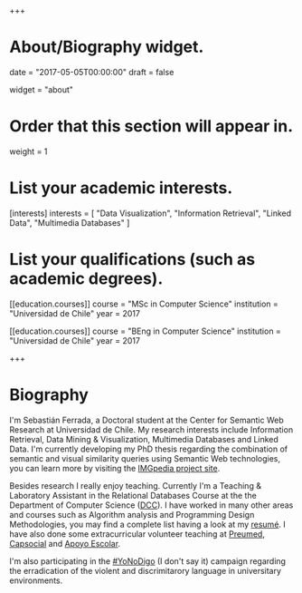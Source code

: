 +++
# About/Biography widget.

date = "2017-05-05T00:00:00"
draft = false

widget = "about"

# Order that this section will appear in.
weight = 1

# List your academic interests.
[interests]
  interests = [
	"Data Visualization",
    "Information Retrieval",
    "Linked Data",
    "Multimedia Databases"
  ]

# List your qualifications (such as academic degrees).

[[education.courses]]
  course = "MSc in Computer Science"
  institution = "Universidad de Chile"
  year = 2017

[[education.courses]]
  course = "BEng in Computer Science"
  institution = "Universidad de Chile"
  year = 2017
 
+++

# Biography

I'm Sebastián Ferrada, a Doctoral student at the Center for Semantic Web Research at Universidad de Chile. 
My research interests include Information Retrieval, Data Mining & Visualization, Multimedia Databases and Linked Data. 
I'm currently developing my PhD thesis regarding the combination of semantic and visual similarity queries using Semantic Web technologies, you can learn more by visiting the <a href="http://imgpedia.dcc.uchile.cl">IMGpedia project site</a>.

Besides research I really enjoy teaching. 
Currently I'm a Teaching & Laboratory Assistant in the Relational Databases Course at the the Department of Computer Science (<a href="http://dcc.uchile.cl">DCC</a>). 
I have worked in many other areas and courses such as Algorithm analysis and Programming Design Methodologies, you may find a complete list having a look at my <a href="/pdf/cv.pdf">resumé</a>. 
I have also done some extracurricular volunteer teaching at <a href="http://www.preumeduchile.cl/">Preumed</a>, 
<a href="https://sites.google.com/a/capsocial.cl/capsocial/">Capsocial</a> and 
<a href="http://escuela.ingenieria.uchile.cl/vida-estudiantil/127291/grupos-organizados">Apoyo Escolar</a>.

I'm also participating in the <a href="https://www.facebook.com/yonodigo/">#YoNoDigo</a> (I don't say it) campaign regarding the erradication of the violent and discrimitarory language in universitary environments.